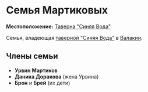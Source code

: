 # Семья Мартиковых

**Местоположение:** [Таверна "Синяя Вода"](../../locations/blue-water-inn.md)

Семья, владеющая [таверной "Синяя Вода"](../../locations/blue-water-inn.md) в [Валакии](../../locations/vallaki.md).

## Члены семьи

- **Урвин Мартиков**
- **Даника Доракова** (жена Урвина)
- **Брон** и **Брей** (их дети)
